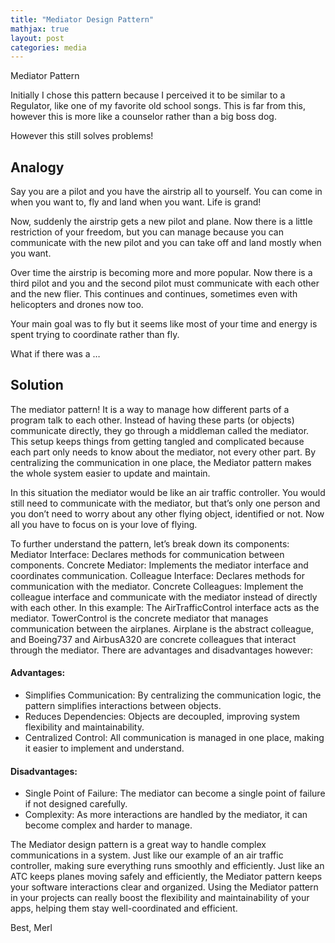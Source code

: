```yaml
---
title: "Mediator Design Pattern"
mathjax: true
layout: post
categories: media
---
```


Mediator Pattern

Initially I chose this pattern because I perceived it to be similar to a Regulator, like one of my favorite old school
songs. This is far from this, however this is more like a counselor rather than a big boss dog.

However this still solves problems!

## Analogy

Say you are a pilot and you have the airstrip all to yourself. You can come in when you want to, fly and land when you
want. Life is grand!

Now, suddenly the airstrip gets a new pilot and plane. Now there is a little restriction of your freedom, but you can
manage because you can communicate with the new pilot and you can take off and land mostly when you want.

Over time the airstrip is becoming more and more popular. Now there is a third pilot and you and the second pilot must
communicate with each other and the new flier. This continues and continues, sometimes even with helicopters and drones
now too.

Your main goal was to fly but it seems like most of your time and energy is spent trying to coordinate rather than fly.

What if there was a …

## Solution

The mediator pattern! It is a way to manage how different parts of a program talk to each other. Instead of having these
parts (or objects) communicate directly, they go through a middleman called the mediator. This setup keeps things from
getting tangled and complicated because each part only needs to know about the mediator, not every other part. By
centralizing the communication in one place, the Mediator pattern makes the whole system easier to update and maintain.

In this situation the mediator would be like an air traffic controller. You would still need to communicate with the
mediator, but that’s only one person and you don’t need to worry about any other flying object, identified or not. Now
all you have to focus on is your love of flying.

To further understand the pattern, let’s break down its components:
Mediator Interface: Declares methods for communication between components.
Concrete Mediator: Implements the mediator interface and coordinates communication.
Colleague Interface: Declares methods for communication with the mediator.
Concrete Colleagues: Implement the colleague interface and communicate with the mediator instead of directly with each
other.
In this example:
The AirTrafficControl interface acts as the mediator.
TowerControl is the concrete mediator that manages communication between the airplanes.
Airplane is the abstract colleague, and Boeing737 and AirbusA320 are concrete colleagues that interact through the
mediator.
There are advantages and disadvantages however:

#### Advantages:

* Simplifies Communication: By centralizing the communication logic, the pattern simplifies interactions between
  objects.
* Reduces Dependencies: Objects are decoupled, improving system flexibility and maintainability.
* Centralized Control: All communication is managed in one place, making it easier to implement and understand.

#### Disadvantages:

* Single Point of Failure: The mediator can become a single point of failure if not designed carefully.
* Complexity: As more interactions are handled by the mediator, it can become complex and harder to manage.


The Mediator design pattern is a great way to handle complex communications in a system. Just like our example of an air
traffic controller, making sure everything runs smoothly and efficiently. Just like an ATC keeps planes moving safely
and efficiently, the Mediator pattern keeps your software interactions clear and organized.
Using the Mediator pattern in your projects can really boost the flexibility and maintainability of your apps, helping
them stay well-coordinated and efficient.

Best,
Merl
